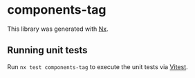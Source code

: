 # components-tag

This library was generated with [Nx](https://nx.dev).

## Running unit tests

Run `nx test components-tag` to execute the unit tests via [Vitest](https://vitest.dev/).
